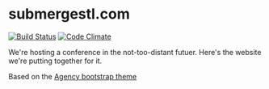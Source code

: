 submergestl.com
===============
[![Build Status](https://travis-ci.org/stlchristian/submergestl.com.svg)](https://travis-ci.org/stlchristian/submergestl.com)
[![Code Climate](https://codeclimate.com/github/stlchristian/submergestl.com/badges/gpa.svg)](https://codeclimate.com/github/stlchristian/submergestl.com)

We're hosting a conference in the not-too-distant futuer. Here's the
website we're putting together for it.

Based on the [Agency bootstrap theme ](http://startbootstrap.com/templates/agency/)
